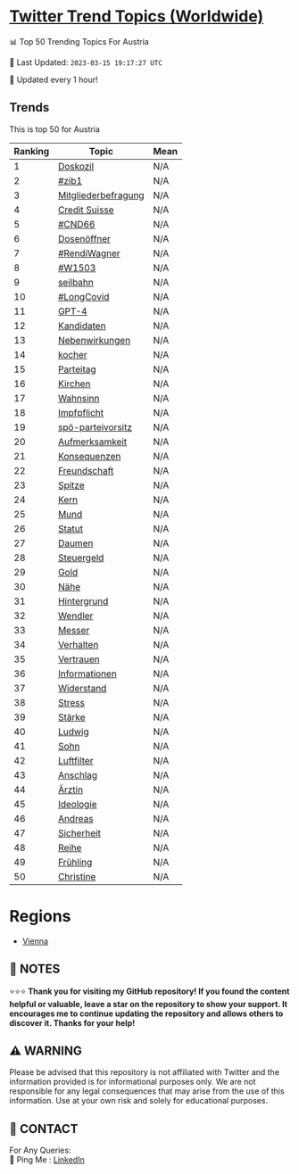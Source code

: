 [Twitter Trend Topics (Worldwide)](https://github.com/ErcinDedeoglu/Twitter-Trend-Topics)
==========


📊 Top 50 Trending Topics For Austria

📆 Last Updated: `2023-03-15 19:17:27 UTC`

🔧 Updated every 1 hour!


## Trends

This is top 50 for Austria

| Ranking | Topic | Mean |
| ------- | ------------ | ------------ |
| 1 | [Doskozil](http://twitter.com/search?q=Doskozil) | N/A |
| 2 | [#zib1](http://twitter.com/search?q=%23zib1) | N/A |
| 3 | [Mitgliederbefragung](http://twitter.com/search?q=Mitgliederbefragung) | N/A |
| 4 | [Credit Suisse](http://twitter.com/search?q=Credit+Suisse) | N/A |
| 5 | [#CND66](http://twitter.com/search?q=%23CND66) | N/A |
| 6 | [Dosenöffner](http://twitter.com/search?q=Dosen%c3%b6ffner) | N/A |
| 7 | [#RendiWagner](http://twitter.com/search?q=%23RendiWagner) | N/A |
| 8 | [#W1503](http://twitter.com/search?q=%23W1503) | N/A |
| 9 | [seilbahn](http://twitter.com/search?q=seilbahn) | N/A |
| 10 | [#LongCovid](http://twitter.com/search?q=%23LongCovid) | N/A |
| 11 | [GPT-4](http://twitter.com/search?q=GPT-4) | N/A |
| 12 | [Kandidaten](http://twitter.com/search?q=Kandidaten) | N/A |
| 13 | [Nebenwirkungen](http://twitter.com/search?q=Nebenwirkungen) | N/A |
| 14 | [kocher](http://twitter.com/search?q=kocher) | N/A |
| 15 | [Parteitag](http://twitter.com/search?q=Parteitag) | N/A |
| 16 | [Kirchen](http://twitter.com/search?q=Kirchen) | N/A |
| 17 | [Wahnsinn](http://twitter.com/search?q=Wahnsinn) | N/A |
| 18 | [Impfpflicht](http://twitter.com/search?q=Impfpflicht) | N/A |
| 19 | [spö-parteivorsitz](http://twitter.com/search?q=sp%c3%b6-parteivorsitz) | N/A |
| 20 | [Aufmerksamkeit](http://twitter.com/search?q=Aufmerksamkeit) | N/A |
| 21 | [Konsequenzen](http://twitter.com/search?q=Konsequenzen) | N/A |
| 22 | [Freundschaft](http://twitter.com/search?q=Freundschaft) | N/A |
| 23 | [Spitze](http://twitter.com/search?q=Spitze) | N/A |
| 24 | [Kern](http://twitter.com/search?q=Kern) | N/A |
| 25 | [Mund](http://twitter.com/search?q=Mund) | N/A |
| 26 | [Statut](http://twitter.com/search?q=Statut) | N/A |
| 27 | [Daumen](http://twitter.com/search?q=Daumen) | N/A |
| 28 | [Steuergeld](http://twitter.com/search?q=Steuergeld) | N/A |
| 29 | [Gold](http://twitter.com/search?q=Gold) | N/A |
| 30 | [Nähe](http://twitter.com/search?q=N%c3%a4he) | N/A |
| 31 | [Hintergrund](http://twitter.com/search?q=Hintergrund) | N/A |
| 32 | [Wendler](http://twitter.com/search?q=Wendler) | N/A |
| 33 | [Messer](http://twitter.com/search?q=Messer) | N/A |
| 34 | [Verhalten](http://twitter.com/search?q=Verhalten) | N/A |
| 35 | [Vertrauen](http://twitter.com/search?q=Vertrauen) | N/A |
| 36 | [Informationen](http://twitter.com/search?q=Informationen) | N/A |
| 37 | [Widerstand](http://twitter.com/search?q=Widerstand) | N/A |
| 38 | [Stress](http://twitter.com/search?q=Stress) | N/A |
| 39 | [Stärke](http://twitter.com/search?q=St%c3%a4rke) | N/A |
| 40 | [Ludwig](http://twitter.com/search?q=Ludwig) | N/A |
| 41 | [Sohn](http://twitter.com/search?q=Sohn) | N/A |
| 42 | [Luftfilter](http://twitter.com/search?q=Luftfilter) | N/A |
| 43 | [Anschlag](http://twitter.com/search?q=Anschlag) | N/A |
| 44 | [Ärztin](http://twitter.com/search?q=%c3%84rztin) | N/A |
| 45 | [Ideologie](http://twitter.com/search?q=Ideologie) | N/A |
| 46 | [Andreas](http://twitter.com/search?q=Andreas) | N/A |
| 47 | [Sicherheit](http://twitter.com/search?q=Sicherheit) | N/A |
| 48 | [Reihe](http://twitter.com/search?q=Reihe) | N/A |
| 49 | [Frühling](http://twitter.com/search?q=Fr%c3%bchling) | N/A |
| 50 | [Christine](http://twitter.com/search?q=Christine) | N/A |



# Regions

* [Vienna](</Austria/Vienna.md>)



## 📝 NOTES

⭐⭐⭐ **Thank you for visiting my GitHub repository! If you found the content helpful or valuable, leave a star on the repository to show your support. It encourages me to continue updating the repository and allows others to discover it. Thanks for your help!**


## ⚠️ WARNING

Please be advised that this repository is not affiliated with Twitter and the information provided is for informational purposes only. We are not responsible for any legal consequences that may arise from the use of this information. Use at your own risk and solely for educational purposes.


## 📨 CONTACT

 For Any Queries:  
            🏓 Ping Me : [LinkedIn](https://www.linkedin.com/in/ercindedeoglu/)
